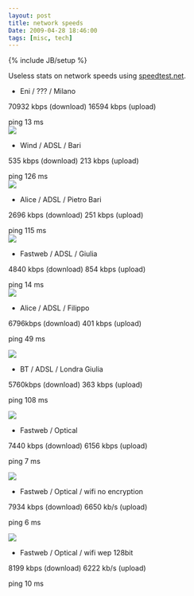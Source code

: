 ```yaml
---
layout: post
title: network speeds
Date: 2009-04-28 18:46:00
tags: [misc, tech]
---
```

{% include JB/setup %} 

Useless stats on network speeds using [speedtest.net](http://www.speedtest.net).
  

  * Eni / ??? / Milano   
  
70932 kbps (download) 16594 kbps (upload)   
  
ping 13 ms  
![](http://www.speedtest.net/result/398540199.png)
  

  * Wind / ADSL / Bari   
  
535 kbps (download) 213 kbps (upload)   
  
ping 126 ms  
![](http://www.speedtest.net/result/419996448.png)
  

  * Alice / ADSL / Pietro Bari   
  
2696 kbps (download) 251 kbps (upload)   
  
ping 115 ms  
![](http://www.speedtest.net/result/420748392.png)
  

  * Fastweb / ADSL / Giulia   
  
4840 kbps (download) 854 kbps (upload)   
  
ping 14 ms  
![](http://www.speedtest.net/result/462100393.png)
  

  * Alice / ADSL / Filippo   
  
6796kbps (download) 401 kbps (upload)   
  
ping 49 ms   
  
![](http://www.speedtest.net/result/413009078.png)
  

  * BT / ADSL / Londra Giulia   
  
5760kbps (download) 363 kbps (upload)   
  
ping 108 ms   
  
![](http://www.speedtest.net/result/398048409.png)
  

  * Fastweb / Optical   
  
7440 kbps (download) 6156 kbps (upload)   
  
ping 7 ms   
  
![](http://www.speedtest.net/result/398354095.png)
  

  * Fastweb / Optical / wifi no encryption   
  
7934 kbps (download) 6650 kb/s (upload)   
  
ping 6 ms   
  
![](http://www.speedtest.net/result/399711060.png)
  

  * Fastweb / Optical / wifi wep 128bit   
  
8199 kbps (download) 6222 kb/s (upload)   
  
ping 10 ms 
  
  

